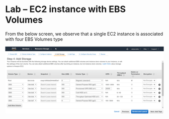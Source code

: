 Lab – EC2 instance with EBS Volumes
===================================

From the below screen, we observe that a single EC2 instance is associated with
four EBS Volumes type

![](media/37d0e0e75c8af60d47fe077c012ba189.png)
